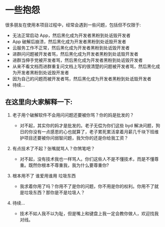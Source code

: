 # 一些抱怨

很多朋友在使用本项目过程中，经常会遇到一些问题，包括但不仅限于:

- 无法正常启动 App，然后黑化成为开发者黑粉到处诋毁开发者
- App 破解后崩溃，然后黑化成为开发者黑粉到处诋毁开发者
- 云服务工作不正常，然后黑化成为开发者黑粉到处诋毁开发者
- 进群问问题被开发者骂，然后黑化成为开发者黑粉到处诋毁开发者
- 进群当伸手党被开发者骂，然后黑化成为开发者黑粉到处诋毁开发者
- 从来不看文档而进群重复问文档上写的很清楚的问题被开发者骂，然后黑化成为开发者黑粉到处诋毁开发者
- 因为自己的问题而被开发者骂，然后黑化成为开发者黑粉到处诋毁开发者
- 待续...

## 在这里向大家解释一下:

1. 老子用个破解软件不会用问问题还要被你骂？你的妈是批发的？
   - 对不起，其实你的妈才是批发的。老子无偿为你们这些 byd 解决问题，狗日的你没有一点感恩的心也就算了，老子累死累活拿着月薪几千块下班维护项目还要被你问弱智问题，我欠你的还是你给我工资？

2. 有点技术了不起？张嘴就骂人？你煞笔吧？
    - 对不起，没有技术我也一样骂人。你们这些人不是不懂技术，而是不懂尊重。既然你根本不尊重我，我为什么要尊重你?

3. 根本用不了 谁爱用谁用 垃圾东西
    - 我求着你用了吗？你用不了是你的问题，你不用是你的权利。你用不了就是垃圾东西？那你是不是垃圾人？

4. 待续...
    - 技术不如人我不以为耻，但是嘴上和键盘上我一定会教你做人，欢迎找我对线。